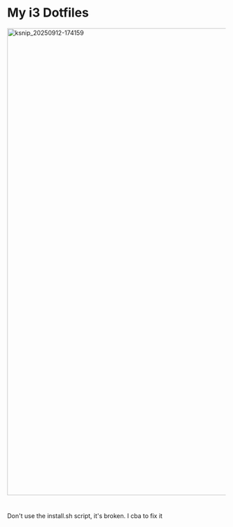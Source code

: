 <h1>My i3 Dotfiles</h1>

<img width="1919" height="1079" alt="ksnip_20250912-174159" src="https://github.com/user-attachments/assets/eecfd204-45bc-4d9c-8c53-f9b47ef46aef" />


<h1></h1>

Don't use the install.sh script, it's broken. I cba to fix it
